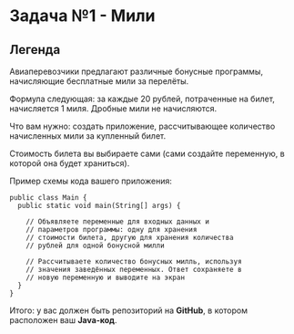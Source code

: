 # Задача №1 - Мили
## Легенда

Авиаперевозчики предлагают различные бонусные программы, начисляющие бесплатные мили за перелёты.

Формула следующая: за каждые 20 рублей, потраченные на билет, начисляется 1 миля. Дробные мили не начисляются\.

Что вам нужно: создать приложение, рассчитывающее количество начисленных мили за купленный билет\.

Стоимость билета вы выбираете сами \(сами создайте переменную, в которой она будет храниться\)\.

Пример схемы кода вашего приложения:  
```
public class Main {
  public static void main(String[] args) {
  
    // Объявляете переменные для входных данных и
    // параметров программы: одну для хранения 
    // стоимости билета, другую для хранения количества
    // рублей для одной бонусной милли
    
    // Рассчитываете количество бонусных милль, используя
    // значения заведённых переменных. Ответ сохраняете в
    // новую переменную и выводите на экран
  }
}
```

Итого: у вас должен быть репозиторий на **GitHub**, в котором расположен ваш **Java-код**\.